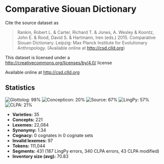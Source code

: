 # Comparative Siouan Dictionary

Cite the source dataset as

> Rankin, Robert L. & Carter, Richard T. & Jones, A. Wesley & Koontz, John E. & Rood, David S. & Hartmann, Iren (eds.) 2015. Comparative Siouan Dictionary. Leipzig: Max Planck Institute for Evolutionary Anthropology. (Available online at http://csd.clld.org)

This dataset is licensed under a http://creativecommons.org/licenses/by/4.0/ license

Available online at http://csd.clld.org

## Statistics
![Glottolog: 98%](https://img.shields.io/badge/Glottolog-98%25-green.svg "Glottolog: 98%") ![Concepticon: 20%](https://img.shields.io/badge/Concepticon-20%25-red.svg "Concepticon: 20%") ![Source: 67%](https://img.shields.io/badge/Source-67%25-orange.svg "Source: 67%") ![LingPy: 57%](https://img.shields.io/badge/LingPy-57%25-red.svg "LingPy: 57%") ![CLPA: 21%](https://img.shields.io/badge/CLPA-21%25-red.svg "CLPA: 21%")

- **Varieties:** 35
- **Concepts:** 221
- **Lexemes:** 22,084
- **Synonymy:** 1.34
- **Cognacy:** 0 cognates in 0 cognate sets
- **Invalid lexemes:** 97
- **Tokens:** 111,044
- **Segments:** 431 (187 LingPy errors, 340 CLPA errors, 43 CLPA modified)
- **Inventory size (avg):** 70.83